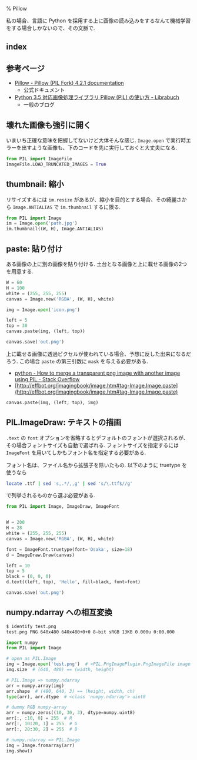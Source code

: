 % Pillow

私の場合、言語に Python を採用する上に画像の読み込みをするなんて機械学習をする場合しかないので、その文脈で.

## index

<div id=toc></div>

## 参考ページ

- [Pillow - Pillow (PIL Fork) 4.2.1 documentation](https://pillow.readthedocs.io/en/4.2.x/)
    - 公式ドキュメント
- [Python 3.5 対応画像処理ライブラリ Pillow (PIL) の使い方 - Librabuch](https://librabuch.jp/blog/2013/05/python_pillow_pil/)
    - 一般のブログ

## 壊れた画像も強引に開く

いまいち正確な意味を把握してないけど大体そんな感じ.
`Image.open` で実行時エラーを出すような画像も、下のコードを先に実行しておくと大丈夫になる.

```python
from PIL import ImageFile
ImageFile.LOAD_TRUNCATED_IMAGES = True
```

## thumbnail: 縮小

リサイズするには `im.resize` があるが、縮小を目的とする場合、その綺麗さから
`Image.ANTIALIAS` で `im.thumbnail` するに限る.

```python
from PIL import Image
im = Image.open('path.jpg')
im.thumbnail((W, H), Image.ANTIALIAS)
```

## paste: 貼り付け

ある画像の上に別の画像を貼り付ける.
土台となる画像と上に載せる画像の2つを用意する.

```python
W = 60
H = 100
white = (255, 255, 255)
canvas = Image.new('RGBA', (W, H), white)

img = Image.open('icon.png')

left = 5
top = 30
canvas.paste(img, (left, top))

canvas.save('out.png')
```

上に載せる画像に透過ピクセルが使われている場合、予想に反した出来になるだろう.
この場合 `paste` の第三引数に `mask` を与える必要がある.

- [python - How to merge a transparent png image with another image using PIL - Stack Overflow](https://stackoverflow.com/questions/5324647/how-to-merge-a-transparent-png-image-with-another-image-using-pil)
- [http://effbot.org/imagingbook/image.htm#tag-Image.Image.paste](http://effbot.org/imagingbook/image.htm#tag-Image.Image.paste)

```python
canvas.paste(img, (left, top), img)
```

## PIL.ImageDraw: テキストの描画

`.text` の `font` オプションを省略するとデフォルトのフォントが選択されるが、その場合フォントサイズも自動で選ばれる.
フォントサイズを指定するには `ImageFont` を用いてしかもフォント名を指定する必要がある.

フォント名は、ファイル名から拡張子を除いたもの.
以下のように truetype を使うなら

```bash
locate .ttf | sed 's,.*/,,g' | sed 's/\.ttf$//g'
```

で列挙されるものから選ぶ必要がある.

```python
from PIL import Image, ImageDraw, ImageFont


W = 200
H = 28
white = (255, 255, 255)
canvas = Image.new('RGBA', (W, H), white)

font = ImageFont.truetype(font='Osaka', size=18)
d = ImageDraw.Draw(canvas)

left = 10
top = 5
black = (0, 0, 0)
d.text((left, top), 'Hello', fill=black, font=font)

canvas.save('out.png')
```

## numpy.ndarray への相互変換

```bash
$ identify test.png
test.png PNG 640x480 640x480+0+0 8-bit sRGB 13KB 0.000u 0:00.000
```

```python
import numpy
from PIL import Image

# open as PIL.Image
img = Image.open('test.png')  # <PIL.PngImagePlugin.PngImageFile image mode=RGB size=640x480 at 0x101C49E80>
img.size  # (640, 480) == (width, height)

# PIL.Image => numpy.ndarray
arr = numpy.array(img)
arr.shape  # (480, 640, 3) == (height, width, ch)
type(arr), arr.dtype  # <class 'numpy.ndarray'> uint8

# dummy RGB numpy-array
arr = numpy.zeros((10, 30, 3), dtype=numpy.uint8)
arr[:, :10, 0] = 255  # R
arr[:, 10:20, 1] = 255  # G
arr[:, 20:30, 2] = 255  # B

# numpy.ndarray => PIL.Image
img = Image.fromarray(arr)
img.show()
```


